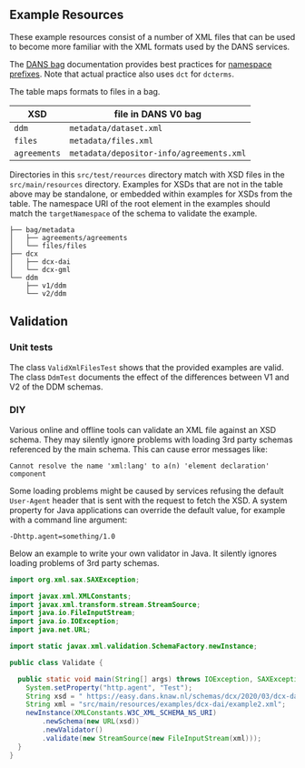 Example Resources
-----------------

These example resources consist of a number of XML files that can be used
to become more familiar with the XML formats used by the DANS services.

The [DANS bag] documentation provides best practices for [namespace prefixes].
Note that actual practice also uses `dct` for `dcterms`.

The table maps formats to files in a bag.

| XSD          | file in DANS V0 bag                      |
|--------------|------------------------------------------|
| `ddm`        | `metadata/dataset.xml`                   |
| `files`      | `metadata/files.xml`                     |
| `agreements` | `metadata/depositor-info/agreements.xml` |

[DANS bag]: https://github.com/DANS-KNAW/dans-bagit-profile/blob/master/docs/versions/0.0.0.md#dans-bagit-profile-v0
[namespace prefixes]: https://github.com/DANS-KNAW/dans-bagit-profile/blob/master/docs/versions/0.0.0.md#xml-namespaces

Directories in this `src/test/reources` directory match with XSD files in the `src/main/resources` directory.
Examples for XSDs that are not in the table above may be standalone,
or embedded within examples for XSDs from the table.
The namespace URI of the root element in the examples should match the
`targetNamespace` of the schema to validate the example.

```
├── bag/metadata
│   ├── agreements/agreements
│   └── files/files
├── dcx
│   ├── dcx-dai
│   └── dcx-gml
└── ddm
    ├── v1/ddm
    └── v2/ddm
```

Validation
----------

### Unit tests

The class `ValidXmlFilesTest` shows that the provided examples are valid.
The class `DdmTest` documents the effect of the differences between V1 and V2 of the DDM schemas.

### DIY

Various online and offline tools can validate an XML file against an XSD schema.
They may silently ignore problems with loading 3rd party schemas referenced by the main schema.
This can cause error messages like:

    Cannot resolve the name 'xml:lang' to a(n) 'element declaration' component

Some loading problems might be caused by services refusing the default
`User-Agent` header that is sent with the request to fetch the XSD.
A system property for Java applications can override the default value,
for example with a command line argument:
 
    -Dhttp.agent=something/1.0
    
Below an example to write your own validator in Java.
It silently ignores loading problems of 3rd party schemas.

```java
import org.xml.sax.SAXException;

import javax.xml.XMLConstants;
import javax.xml.transform.stream.StreamSource;
import java.io.FileInputStream;
import java.io.IOException;
import java.net.URL;

import static javax.xml.validation.SchemaFactory.newInstance;

public class Validate {

  public static void main(String[] args) throws IOException, SAXException {
    System.setProperty("http.agent", "Test");
    String xsd = " https://easy.dans.knaw.nl/schemas/dcx/2020/03/dcx-dai.xsd";
    String xml = "src/main/resources/examples/dcx-dai/example2.xml";
    newInstance(XMLConstants.W3C_XML_SCHEMA_NS_URI)
        .newSchema(new URL(xsd))
        .newValidator()
        .validate(new StreamSource(new FileInputStream(xml)));
  }
}
```

